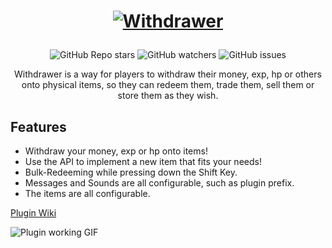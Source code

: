# <p align="center">[![Withdrawer](https://i.ibb.co/kMmBwFz/withdrawer-logo.png)](https://www.spigotmc.org/resources/withdrawer.103986/)</p>

<div align="center">

![GitHub Repo stars](https://img.shields.io/github/stars/imlukas/Withdrawer?style=for-the-badge) 
![GitHub watchers](https://img.shields.io/github/watchers/imlukas/Withdrawer?style=for-the-badge) 
![GitHub issues](https://img.shields.io/github/issues/imlukas/Withdrawer?style=for-the-badge)

</div>
<p align="center">Withdrawer is a way for players to withdraw their money, exp, hp or others onto physical items, so they can redeem them, trade them, sell them or store them as they wish.</p>
  
## Features
  
* Withdraw your money, exp or hp onto items!
* Use the API to implement a new item that fits your needs!
* Bulk-Redeeming while pressing down the Shift Key.
* Messages and Sounds are all configurable, such as plugin prefix.
* The items are all configurable.

[Plugin Wiki](https://github.com/imlukas/Withdrawer/wiki)

![Plugin working GIF](https://i.imgur.com/fYqqCyu.gif)
  
